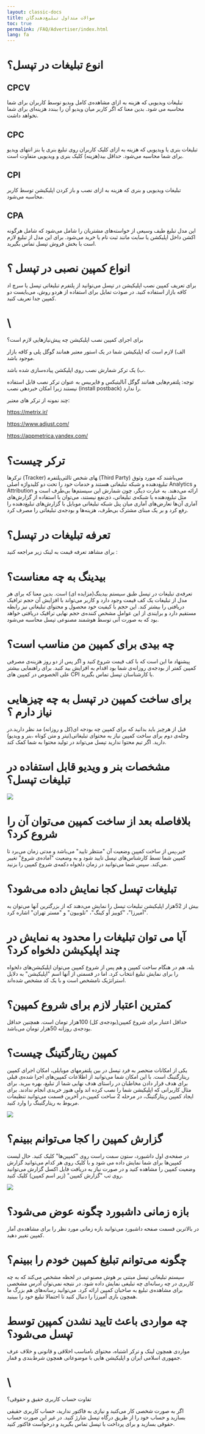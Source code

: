 ```yaml
---
layout: classic-docs
title: سوالات متداول تبلیغ‌دهندگان
toc: true
permalink: /FAQ/Advertiser/index.html
lang: fa
---
```

# انوع تبلیغات در تپسل؟

## CPCV

تبلیغات ویدیویی که هزینه به ازای مشاهده‌ی کامل ویدیو توسط کاربران برای شما محاسبه می شود. بدین معنا که اگر کاربر میان ویدیو آن را ببندد هزینه‌ای برای شما نخواهد داشت.

## CPC

تبلیغات بنری یا ویدیویی که هزینه به ازای کلیک کاربران روی تبلیغ بنری یا بنز انتهای ویدیو برای شما محاسبه می‌شود. حداقل بید(هزینه) کلیک بنری و ویدیویی متفاوت است.

## CPI

 تبلیغات ویدیویی و بنری که هزینه به ازای نصب و باز کردن اپلیکیشن توسط کاربر محاسبه می‌شود.

## CPA

این مدل تبلیغ طیف وسیعی از خواسته‌های مشتریان را شامل می‌شود که شامل هرگونه اکشن داخل اپلیکشن یا سایت مانند ثبت نام یا خرید می‌شود. برای این مدل از تبلیغ لازم است با بخش فروش تپسل تماس بگیرید.

# انواع کمپین نصبی در تپسل ؟

برای تعریف کمپین نصب اپلیکیشن در تپسل می‌توانید از پلتفرم تبلیغاتی تپسل یا سرچ اد کافه بازاز استفاده کنید. در صوذت تمایل برای استفاده از هردو روش، می‌بایست دو کمپین جدا تعریف کنید. 

# \
برای اجرای کمپین نصب اپلیکیشن چه پیش‌نیازهایی لازم است؟

الف) لازم است که اپلیکیشن شما در یک استور معتبر همانند گوگل پلی و کافه بازار موجود باشد.

ب) یک ترکر شمارش نصب روی اپلیکشن پیاده‌سازی شده باشد.

توجه: پلتفرم‌هایی همانند گوگل آنالیتیکس و فایربیس به عنوان ترکر نصب قابل استفاده نیستند زیرا امکان خبردهی نصب (install postback) را ندارد.

 چند نمونه از ترکر های معتبر:

https://metrix.ir/

https://www.adjust.com/

https://appmetrica.yandex.com/

# ترکر چیست؟

ترکر‌ها (Tracker) پلتفرم‎های شخص ثالثی (Third Party) می‌باشند که مورد وثوق تبلیغ‌دهنده و شبکه تبلیغاتی هستند و خدمات خود را تحت دو کلیدواژه اصلی Analytics و Attribution ارائه می‌دهند. به عبارت دیگر، چون شمارش این سیستم‌ها بی‌طرف است و مثل تبلیغ‌دهنده یا شبکه‌ی تبلیغاتی، ذی‌نفع نیستند، می‌توان با استفاده از گزارش‌های آماری آن‌ها تعارض‌های آماری میان پنل شبکه تبلیغاتی موبایل با گزارش‌های تبلیغ‌دهنده را رفع کرد و بر یک مبنای مشترک بی‌طرف، هزینه‌ها و بودجه‌ی تبلیغاتی را مصرف کرد.

# تعرفه تبلیغات در تپسل؟

برای مشاهد تعرفه قیمت به لینک زیر مراجعه کنید :  <LINK> 

# بیدینگ به چه معناست؟

تعرفه‌ی تبلیغات در تپسل طبق سیستم بیدینگ(مزایده ای) است. بدین معنا که برای هر مدل از تبلیغات یک کف قیمت وجود دارد و کاربر می‌تواند با افزایش آن حجم ترافیک دریافتی را بیشتر کند. این حجم با کیفیت خود محصول و محتوای تبلیغاتی نیز رابطه مستقیم دارد و برایندی از این عوامل مشخص کننده‌ی حجم نهایی ترافیک دریافتی خواهد بود که به صورت آنی توسط هوشمند مصنوعی تپسل محاسبه می‌شود.

# چه بیدی برای کمپین من مناسب است؟

پیشنهاد ما این است که با کف قیمت شروع کنید و اگر پس از دو روز هزینه‌ی مصرفی کمپین کمتر از بودجه‌ی روزانه‌‌ی شما بود اقدام به افزایش بید کنید. برای راهنمایی بیشتر علی الخصوص در کمپین های CPI با کارشناسان تپسل تماس بگیرید.

# برای ساخت کمپین در تپسل به چه چیزهایی نیاز دارم ؟

قبل از هرچیز باید بدانید که برای کمپین چه بودجه ای(کل و روزانه) مد نظر دارید.در وحله‌ی دوم برای ساخت کمپین نیاز به محتوای تبلیغاتی(تیتر و متن کوتاه ،بنر و ویدیو) دارید. اگر تیم محتوا ندارید تپسل می‌تواند در تولید محتوا به شما کمک کند.

# مشخصات بنر و ویدیو قابل استفاده در تبلیغات تپسل؟

	

![](/src/jekyll/images/size-banner.jpg)





# بلافاصله بعد از ساخت کمپین می‌توان آن را شروع کرد؟

خیر،پس از ساخت کمپین وضعیت آن "منتظر تایید" می‌باشد و مدتی زمان می‌برد تا کمپین شما تسط کارشناس‌های تپسل تایید شود و به وضعیت "آماده‌ی شروع" تغییر می‌کند. سپس شما می‌توانید در زمان دلخواه دکمه‌ی شروع کمپین را بزنید. 

# تبلیغات تپسل کجا نمایش داده می‌شود؟

بیش از 52هزار اپلیکیشن تبلیغات تپسل را نمایش می‌دهند که از بزرگترین آنها می‌توان به "آمیرزا"، "کوییز آو کینگ"، "تلوبیون" و "مستر تهران" اشاره کرد.

# آیا می توان تبلیغات را محدود به نمایش در چند اپلیکیشن دلخواه کرد؟

بله، هم در هنگام ساخت کمپین و هم پس از شروع کمپین می‌توان اپلیکیشن‌های دلخواه را برای نمایش تبلیغ انتخاب کرد. اما در قسمتی از آنها اسم "اپلیکیشن" به دلایل استراتژیک نامشخص است و با یک کد مشخص شده‌اند.

# کمترین اعتبار لازم برای شروع کمپین؟

حداقل اعتبار برای شروع کمپین(بودجه‌ی کل) 100هزار تومان است. همچنین حداقل بودجه‌ی روزانه 50هزار تومان می‌باشد.

# کمپین ریتارگتینگ چیست؟

یکی از امکانات منحصر به فرد تپسل در بین پلتفرمهای موبایلی، امکان اجرای کمپین ریتارگتینگ است. با این امکان شما می‌توانید از اطلاعات کمپین‌های اجرا شده‌ی قبلی برای هدف قرار دادن مخاطبان در راستای هدف نهایی شما از تبلیغ، بهره ببرید. برای مثال کاربرانی که اپلیکیشن شما را نصب کرده اند ولی هنوز خریدی انجام ندادند. برای ایجاد کمپین ریتارگتینگ، در مرحله 2 ساخت کمپین،در آخرین قسمت می‌توانید تنظیمات مربوط به ریتارگتینگ را وارد کنید.

![](/src/jekyll/images/ret.jpg)

# گزارش کمپین را کجا می‌توانم ببینم؟

در صفحه‌ی اول داشبورد، ستون سمت راست روی "کمپین‌ها" کلیک کنید. حال لیست کمپین‌ها برای شما نمایش داده می شود و با کلیک روی هر کدام می‌توانید گزارش وضعیت کمپین را مشاهده کنید و در صورت نیاز یه دریافت فایل اکسل گزارش می‌توانید روی تب "گزارش کمپین" (زیر اسم کمپین) کلیک کنید.

![](/src/jekyll/images/report.jpg)

# بازه زمانی داشبورد چگونه عوض می‌شود؟

در بالاتربن قسمت صفحه داشبورد می‌توانید بازه زمانی مورد نظر را برای مشاهده‌ی آمار کمپین تغییر دهید.

# چگونه می‌توانم تبلیغ کمپین خودم را ببینم؟

سیستم تبلیغاتی تپسل مبتنی بر هوش مصنوعی در لحظه مشخص می‌کند که به چه کاربری در چه رسانه‌ای چه تبلیغی نمایش داده شود. در نتیجه نمی‌توان آدرس مشخصی برای مشاهده‌ی تبلیغ به صاحبان کمپین ارائه کرد. می‌توانید رسانه‌های هم بزرگ ما همچون بازی آمیرزا را دنبال کنید تا احتمالا تبلیغ خود را ببینید.

# چه مواردی باعث تایید نشدن کمپین توسط تپسل می‌شود؟

مواردی همچون لینک و ترکر اشتباه، محتوای نامناسب اخلاقی و قانونی و خلاف عرف جمهوری اسلامی ایران و اپلیکیشن هایی با موضوعاتی همچون شرط‌بندی و قمار.

# \
تفاوت حساب کاربری حقیق و حقوقی؟

اگر به صورت شخصی کار می‌کنید و نیازی به فاکتور ندارید، حساب کاربری حقیقی بسازید و حساب خود را از طریق درگاه تپسل شارژ کنید. در غیر این صورت حساب حقوقی بسازید و برای پرداخت با تپسل تماس بگیرید و درخواست فاکتور کنید.
